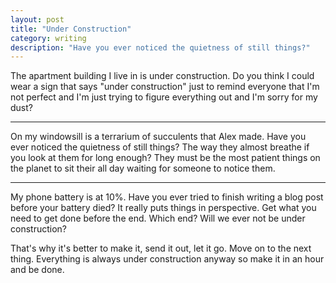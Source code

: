 ```yaml
---
layout: post
title: "Under Construction"
category: writing
description: "Have you ever noticed the quietness of still things?"
---
```


The apartment building I live in is under construction. Do you think I could wear a sign that says "under construction" just to remind everyone that I'm not perfect and I'm just trying to figure everything out and I'm sorry for my dust?

---

On my windowsill is a terrarium of succulents that Alex made. Have you ever noticed the quietness of still things? The way they almost breathe if you look at them for long enough? They must be the most patient things on the planet to sit their all day waiting for someone to notice them.

---

My phone battery is at 10%. Have you ever tried to finish writing a blog post before your battery died? It really puts things in perspective. Get what you need to get done before the end. Which end? Will we ever not be under construction?

That's why it's better to make it, send it out, let it go. Move on to the next thing. Everything is always under construction anyway so make it in an hour and be done.
